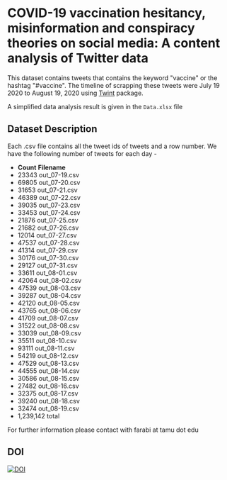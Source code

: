 # COVID-19 vaccination hesitancy, misinformation and conspiracy theories on social media: A content analysis of Twitter data


This dataset contains tweets that contains the keyword "vaccine" or the hashtag "#vaccine". The timeline of scrapping these tweets were July 19 2020 to August 19, 2020 using [Twint](https://pypi.org/project/twint/) package. 

A simplified data analysis result is given in the ```Data.xlsx``` file 

## Dataset Description
Each .csv file contains all the tweet ids of tweets and a row number.
We have the following number of tweets for each day - 
- **Count** **Filename**
- 23343 out_07-19.csv
- 69805 out_07-20.csv
- 31653 out_07-21.csv
- 46389 out_07-22.csv
- 39035 out_07-23.csv
- 33453 out_07-24.csv
- 21876 out_07-25.csv
- 21682 out_07-26.csv
- 12014 out_07-27.csv
- 47537 out_07-28.csv
- 41314 out_07-29.csv
- 30176 out_07-30.csv
- 29127 out_07-31.csv
- 33611 out_08-01.csv
- 42064 out_08-02.csv
- 47539 out_08-03.csv
- 39287 out_08-04.csv
- 42120 out_08-05.csv
- 43765 out_08-06.csv
- 41709 out_08-07.csv
- 31522 out_08-08.csv
- 33039 out_08-09.csv
- 35511 out_08-10.csv
- 93111 out_08-11.csv
- 54219 out_08-12.csv
- 47529 out_08-13.csv
- 44555 out_08-14.csv
- 30586 out_08-15.csv
- 27482 out_08-16.csv
- 32375 out_08-17.csv
- 39240 out_08-18.csv
- 32474 out_08-19.csv
- 1,239,142 total


For further information please contact with farabi at tamu dot edu 

## DOI
[![DOI](https://zenodo.org/badge/345474256.svg)](https://zenodo.org/badge/latestdoi/345474256)

